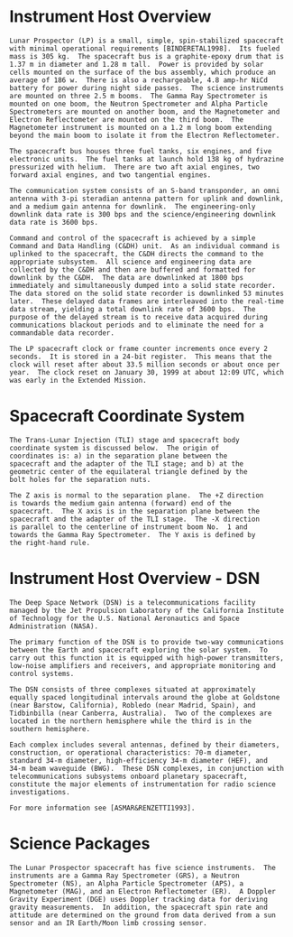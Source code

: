 
 
  Instrument Host Overview
  ========================
    Lunar Prospector (LP) is a small, simple, spin-stabilized spacecraft
    with minimal operational requirements [BINDERETAL1998].  Its fueled
    mass is 305 kg.  The spacecraft bus is a graphite-epoxy drum that is
    1.37 m in diameter and 1.28 m tall.  Power is provided by solar
    cells mounted on the surface of the bus assembly, which produce an
    average of 186 w.  There is also a rechargeable, 4.8 amp-hr NiCd
    battery for power during night side passes.  The science instruments
    are mounted on three 2.5 m booms.  The Gamma Ray Spectrometer is
    mounted on one boom, the Neutron Spectrometer and Alpha Particle
    Spectrometers are mounted on another boom, and the Magnetometer and
    Electron Reflectometer are mounted on the third boom.  The
    Magnetometer instrument is mounted on a 1.2 m long boom extending
    beyond the main boom to isolate it from the Electron Reflectometer.
 
    The spacecraft bus houses three fuel tanks, six engines, and five
    electronic units.  The fuel tanks at launch hold 138 kg of hydrazine
    pressurized with helium.  There are two aft axial engines, two
    forward axial engines, and two tangential engines.
 
    The communication system consists of an S-band transponder, an omni
    antenna with 3-pi steradian antenna pattern for uplink and downlink,
    and a medium gain antenna for downlink.  The engineering-only
    downlink data rate is 300 bps and the science/engineering downlink
    data rate is 3600 bps.
 
    Command and control of the spacecraft is achieved by a simple
    Command and Data Handling (C&DH) unit.  As an individual command is
    uplinked to the spacecraft, the C&DH directs the command to the
    appropriate subsystem.  All science and engineering data are
    collected by the C&DH and then are buffered and formatted for
    downlink by the C&DH.  The data are downlinked at 1800 bps
    immediately and simultaneously dumped into a solid state recorder.
    The data stored on the solid state recorder is downlinked 53 minutes
    later.  These delayed data frames are interleaved into the real-time
    data stream, yielding a total downlink rate of 3600 bps.  The
    purpose of the delayed stream is to receive data acquired during
    communications blackout periods and to eliminate the need for a
    commandable data recorder.
 
    The LP spacecraft clock or frame counter increments once every 2
    seconds.  It is stored in a 24-bit register.  This means that the
    clock will reset after about 33.5 million seconds or about once per
    year.  The clock reset on January 30, 1999 at about 12:09 UTC, which
    was early in the Extended Mission.
 
 
  Spacecraft Coordinate System
  ============================
    The Trans-Lunar Injection (TLI) stage and spacecraft body
    coordinate system is discussed below.  The origin of
    coordinates is: a) in the separation plane between the
    spacecraft and the adapter of the TLI stage; and b) at the
    geometric center of the equilateral triangle defined by the
    bolt holes for the separation nuts.
 
    The Z axis is normal to the separation plane.  The +Z direction
    is towards the medium gain antenna (forward) end of the
    spacecraft.  The X axis is in the separation plane between the
    spacecraft and the adapter of the TLI stage.  The -X direction
    is parallel to the centerline of instrument boom No.  1 and
    towards the Gamma Ray Spectrometer.  The Y axis is defined by
    the right-hand rule.
 
 
  Instrument Host Overview - DSN
  ==============================
    The Deep Space Network (DSN) is a telecommunications facility
    managed by the Jet Propulsion Laboratory of the California Institute
    of Technology for the U.S. National Aeronautics and Space
    Administration (NASA).
 
    The primary function of the DSN is to provide two-way communications
    between the Earth and spacecraft exploring the solar system.  To
    carry out this function it is equipped with high-power transmitters,
    low-noise amplifiers and receivers, and appropriate monitoring and
    control systems.
 
    The DSN consists of three complexes situated at approximately
    equally spaced longitudinal intervals around the globe at Goldstone
    (near Barstow, California), Robledo (near Madrid, Spain), and
    Tidbinbilla (near Canberra, Australia).  Two of the complexes are
    located in the northern hemisphere while the third is in the
    southern hemisphere.
 
    Each complex includes several antennas, defined by their diameters,
    construction, or operational characteristics: 70-m diameter,
    standard 34-m diameter, high-efficiency 34-m diameter (HEF), and
    34-m beam waveguide (BWG).  These DSN complexes, in conjunction with
    telecommunications subsystems onboard planetary spacecraft,
    constitute the major elements of instrumentation for radio science
    investigations.
 
    For more information see [ASMAR&RENZETTI1993].
 
 
  Science Packages
  ================
    The Lunar Prospector spacecraft has five science instruments.  The
    instruments are a Gamma Ray Spectrometer (GRS), a Neutron
    Spectrometer (NS), an Alpha Particle Spectrometer (APS), a
    Magnetometer (MAG), and an Electron Reflectometer (ER).  A Doppler
    Gravity Experiment (DGE) uses Doppler tracking data for deriving
    gravity measurements.  In addition, the spacecraft spin rate and
    attitude are determined on the ground from data derived from a sun
    sensor and an IR Earth/Moon limb crossing sensor.

        